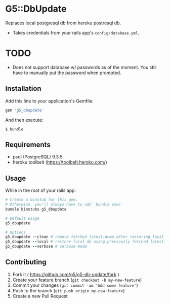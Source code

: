 # G5::DbUpdate

Replaces local postgresql db from heroku postresql db.
* Takes credentials from your rails app's `config/database.yml`.

# TODO

* Does not support database w/ passwords as of the moment.
  You still have to manually put the password when prompted.

## Installation

Add this line to your application's Gemfile:

```ruby
gem 'g5_dbupdate'
```

And then execute:

    $ bundle

## Requirements

  * psql (PostgreSQL) 9.3.5
  * heroku toolbelt (https://toolbelt.heroku.com/)

## Usage

While in the root of your rails app:

```ruby
# Create a binstub for this gem.
# Otherwise, you'll always have to add `bundle exec`
bundle binstubs g5_dbupdate

# Default usage
g5_dbupdate

# Options
g5_dbupdate --clean # remove fetched latest.dump after restoring local db
g5_dbupdate --local # restore local db using previously fetched latest.dump
g5_dbupdate --verbose # verbose mode
```

## Contributing

1. Fork it ( https://github.com/g5/g5-db-update/fork )
2. Create your feature branch (`git checkout -b my-new-feature`)
3. Commit your changes (`git commit -am 'Add some feature'`)
4. Push to the branch (`git push origin my-new-feature`)
5. Create a new Pull Request
